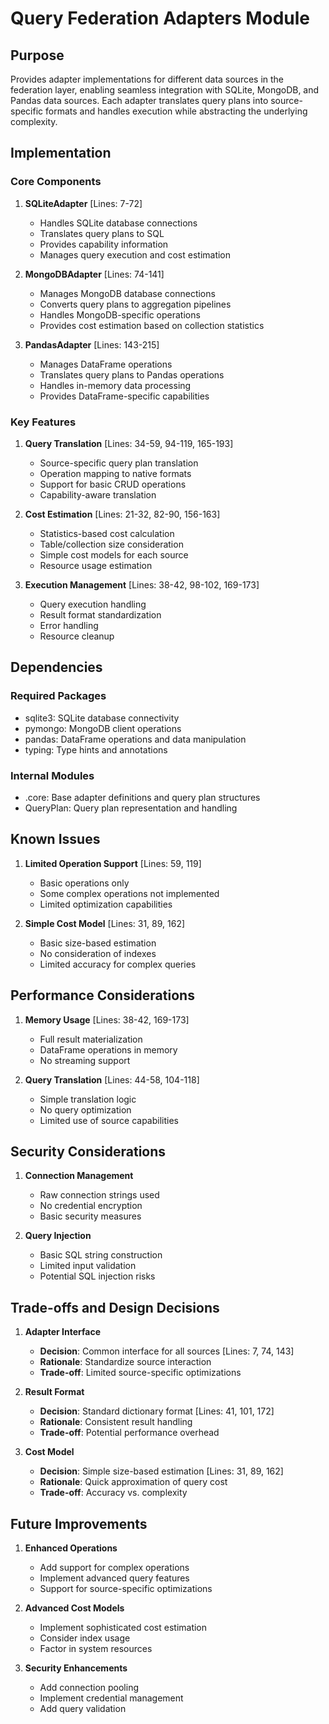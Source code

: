 # Query Federation Adapters Module

## Purpose

Provides adapter implementations for different data sources in the federation layer, enabling seamless integration with SQLite, MongoDB, and Pandas data sources. Each adapter translates query plans into source-specific formats and handles execution while abstracting the underlying complexity.

## Implementation

### Core Components

1. **SQLiteAdapter** [Lines: 7-72]

   - Handles SQLite database connections
   - Translates query plans to SQL
   - Provides capability information
   - Manages query execution and cost estimation

2. **MongoDBAdapter** [Lines: 74-141]

   - Manages MongoDB database connections
   - Converts query plans to aggregation pipelines
   - Handles MongoDB-specific operations
   - Provides cost estimation based on collection statistics

3. **PandasAdapter** [Lines: 143-215]
   - Manages DataFrame operations
   - Translates query plans to Pandas operations
   - Handles in-memory data processing
   - Provides DataFrame-specific capabilities

### Key Features

1. **Query Translation** [Lines: 34-59, 94-119, 165-193]

   - Source-specific query plan translation
   - Operation mapping to native formats
   - Support for basic CRUD operations
   - Capability-aware translation

2. **Cost Estimation** [Lines: 21-32, 82-90, 156-163]

   - Statistics-based cost calculation
   - Table/collection size consideration
   - Simple cost models for each source
   - Resource usage estimation

3. **Execution Management** [Lines: 38-42, 98-102, 169-173]
   - Query execution handling
   - Result format standardization
   - Error handling
   - Resource cleanup

## Dependencies

### Required Packages

- sqlite3: SQLite database connectivity
- pymongo: MongoDB client operations
- pandas: DataFrame operations and data manipulation
- typing: Type hints and annotations

### Internal Modules

- .core: Base adapter definitions and query plan structures
- QueryPlan: Query plan representation and handling

## Known Issues

1. **Limited Operation Support** [Lines: 59, 119]

   - Basic operations only
   - Some complex operations not implemented
   - Limited optimization capabilities

2. **Simple Cost Model** [Lines: 31, 89, 162]
   - Basic size-based estimation
   - No consideration of indexes
   - Limited accuracy for complex queries

## Performance Considerations

1. **Memory Usage** [Lines: 38-42, 169-173]

   - Full result materialization
   - DataFrame operations in memory
   - No streaming support

2. **Query Translation** [Lines: 44-58, 104-118]
   - Simple translation logic
   - No query optimization
   - Limited use of source capabilities

## Security Considerations

1. **Connection Management**

   - Raw connection strings used
   - No credential encryption
   - Basic security measures

2. **Query Injection**
   - Basic SQL string construction
   - Limited input validation
   - Potential SQL injection risks

## Trade-offs and Design Decisions

1. **Adapter Interface**

   - **Decision**: Common interface for all sources [Lines: 7, 74, 143]
   - **Rationale**: Standardize source interaction
   - **Trade-off**: Limited source-specific optimizations

2. **Result Format**

   - **Decision**: Standard dictionary format [Lines: 41, 101, 172]
   - **Rationale**: Consistent result handling
   - **Trade-off**: Potential performance overhead

3. **Cost Model**
   - **Decision**: Simple size-based estimation [Lines: 31, 89, 162]
   - **Rationale**: Quick approximation of query cost
   - **Trade-off**: Accuracy vs. complexity

## Future Improvements

1. **Enhanced Operations**

   - Add support for complex operations
   - Implement advanced query features
   - Support for source-specific optimizations

2. **Advanced Cost Models**

   - Implement sophisticated cost estimation
   - Consider index usage
   - Factor in system resources

3. **Security Enhancements**
   - Add connection pooling
   - Implement credential management
   - Add query validation
